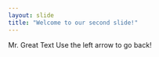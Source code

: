 ```yaml
---
layout: slide
title: "Welcome to our second slide!"
---
```

Mr. Great Text
Use the left arrow to go back!
